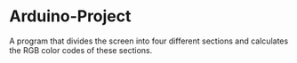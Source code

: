 # Arduino-Project

A program that divides the screen into four different sections and calculates the RGB color codes of these sections.
